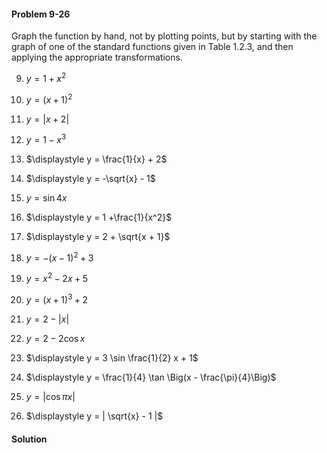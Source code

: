 <div class="alert alert-warning" role="alert">
<h4 class="alert-heading">Problem 9-26</h4>

Graph the function by hand, not by plotting points, but by starting with the graph of one of the standard functions given in Table 1.2.3, and then applying the appropriate transformations.

9.  $\displaystyle y = 1 + x^2$

10. $\displaystyle y = (x + 1)^2$

11. $\displaystyle y = | x + 2 |$ 

12. $\displaystyle y = 1 - x^3$

13. $\displaystyle y = \frac{1}{x} + 2$ 

14. $\displaystyle y = -\sqrt{x} - 1$

15. $\displaystyle y = \sin 4x$ 

16. $\displaystyle y = 1 +\frac{1}{x^2}$

17. $\displaystyle y = 2 + \sqrt{x + 1}$ 

18. $\displaystyle y = -(x - 1)^2 + 3$

19. $\displaystyle y = x^2 - 2x + 5$ 

20. $\displaystyle y = (x + 1)^3 + 2$

21. $\displaystyle y = 2 - | x |$ 

22. $\displaystyle y = 2 - 2 \cos x$

23. $\displaystyle y = 3 \sin \frac{1}{2} x + 1$

24. $\displaystyle y = \frac{1}{4} \tan \Big(x - \frac{\pi}{4}\Big)$

25. $\displaystyle y = | \cos \pi x |$ 

26. $\displaystyle y = | \sqrt{x} - 1 |$

</div>


<div class="alert alert-success" role="alert">
<h4 class="alert-heading">Solution</h4>



</div>

